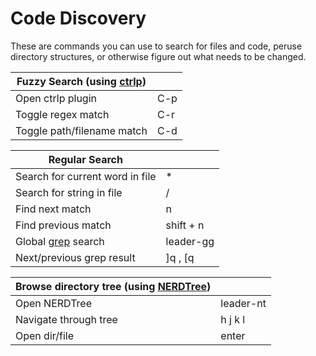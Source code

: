 # Code Discovery

These are commands you can use to search for files and code, peruse directory structures, or otherwise figure out what needs to be changed.

| Fuzzy Search (using [ctrlp](https://github.com/ctrlpvim/ctrlp.vim)) | |
|---|---|
| Open ctrlp plugin | C-p |
| Toggle regex match | C-r |
| Toggle path/filename match | C-d |

| Regular Search | |
|---|---|
| Search for current word in file| * |
| Search for string in file | / |
| Find next match | n |
| Find previous match | shift + n |
| Global [grep](http://www.gnu.org/software/grep/manual/grep.html) search | leader-gg |
| Next/previous grep result | \]q , \[q |

| Browse directory tree (using [NERDTree](https://github.com/scrooloose/nerdtree)) | |
|---|---|
| Open NERDTree | leader-nt |
| Navigate through tree | h j k l |
| Open dir/file | enter |
